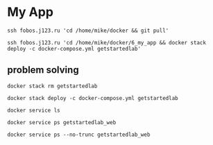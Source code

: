 # My App

`ssh fobos.j123.ru 'cd /home/mike/docker && git pull'`

`ssh fobos.j123.ru 'cd /home/mike/docker/6_my_app && docker stack deploy -c docker-compose.yml getstartedlab'`

## problem solving

`docker stack rm getstartedlab`

`docker stack deploy -c docker-compose.yml getstartedlab`

`docker service ls`

`docker service ps getstartedlab_web`

`docker service ps --no-trunc getstartedlab_web`
